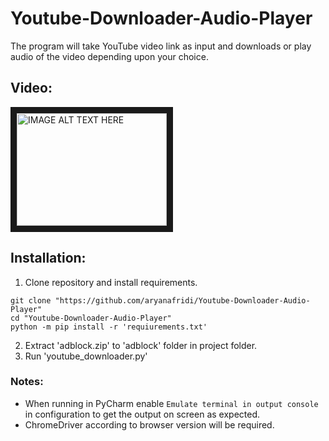 # Youtube-Downloader-Audio-Player
The program will take YouTube video link as input and downloads or play audio of the video depending upon your choice.

## Video:
<a href="http://www.youtube.com/watch?feature=player_embedded&v=R_E1bD8G3S0
" target="_blank"><img src="http://img.youtube.com/vi/R_E1bD8G3S0/0.jpg" 
alt="IMAGE ALT TEXT HERE" width="240" height="180" border="10" /></a>

## Installation:
1. Clone repository and install requirements.
```
git clone "https://github.com/aryanafridi/Youtube-Downloader-Audio-Player"
cd "Youtube-Downloader-Audio-Player"
python -m pip install -r 'requiurements.txt'
```
2. Extract 'adblock.zip' to 'adblock' folder in project folder.
3. Run 'youtube_downloader.py'

### Notes:
- When running in PyCharm enable ```Emulate terminal in output console``` in configuration to get the output on screen as expected.
- ChromeDriver according to browser version will be required. 
